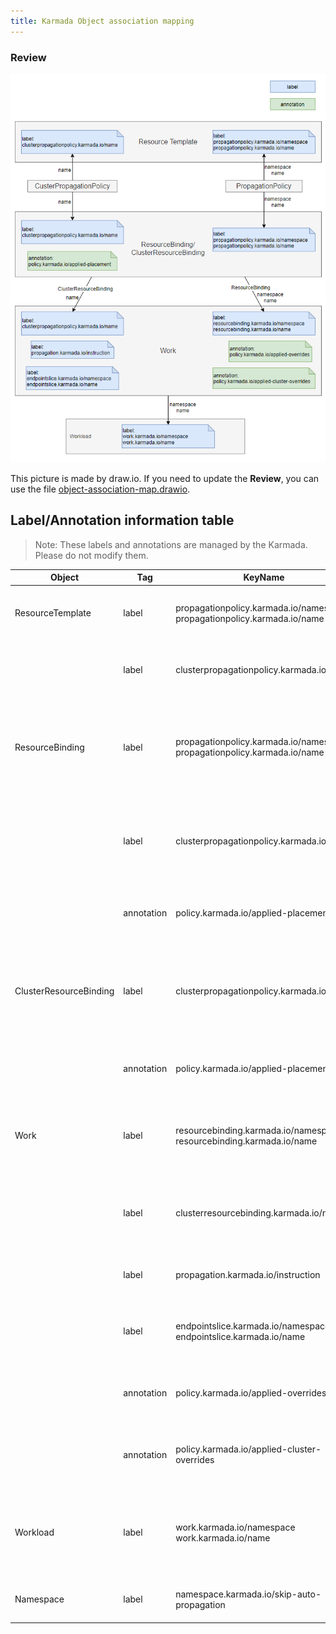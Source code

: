 ```yaml
---
title: Karmada Object association mapping
---
```


### Review

![](../resources/general/object-association-map.png)

This picture is made by draw.io. If you need to update the **Review**, you can use the file [object-association-map.drawio](../resources/general/object-association-map.drawio).

## Label/Annotation information table

> Note:
> These labels and annotations are managed by the Karmada. Please do not modify them.

| Object                 | Tag        | KeyName                                                      | Usage                                                        |
| ---------------------- | ---------- | ------------------------------------------------------------ | ------------------------------------------------------------ |
| ResourceTemplate       | label      | propagationpolicy.karmada.io/namespace propagationpolicy.karmada.io/name | The labels can be used to determine whether the current resource template is claimed by PropagationPolicy. |
|                        | label      | clusterpropagationpolicy.karmada.io/name                     | The label can be used to determine whether the current resource template is claimed by ClusterPropagationPolicy. |
| ResourceBinding        | label      | propagationpolicy.karmada.io/namespace propagationpolicy.karmada.io/name | Through those two labels, logic can find the associated ResourceBinding from the PropagationPolicy or trace it back from the ResourceBinding to the corresponding PropagationPolicy. |
|                        | label      | clusterpropagationpolicy.karmada.io/name                     | Through the label, logic can find the associated ResourceBinding from the ClusterPropagationPolicy or trace it back from the ResourceBinding to the corresponding ClusterPropagationPolicy. |
|                        | annotation | policy.karmada.io/applied-placement                          | Record applied placement declaration. The placement could be either PropagationPolicy's or ClusterPropagationPolicy's. |
| ClusterResourceBinding | label      | clusterpropagationpolicy.karmada.io/name                     | Through the label, logic can find the associated ClusterResourceBinding from the ClusterPropagationPolicy or trace it back from the ClusterResourceBinding to the corresponding ClusterPropagationPolicy. |
|                        | annotation | policy.karmada.io/applied-placement                          | Record applied placement declaration. The placement could be either PropagationPolicy's or ClusterPropagationPolicy's. |
| Work                   | label      | resourcebinding.karmada.io/namespace resourcebinding.karmada.io/name | Through those two labels, logic can find the associated WorkList from the ResourceBinding or trace it back from the Work to the corresponding ResourceBinding. |
|                        | label      | clusterresourcebinding.karmada.io/name                       | Through the label, logic can find the associated WorkList from the ClusterResourceBinding or trace it back from the Work to the corresponding ClusterResourceBinding. |
|                        | label      | propagation.karmada.io/instruction                           | Valid values includes: - suppressed: indicates that the resource should not be propagated. |
|                        | label      | endpointslice.karmada.io/namespace endpointslice.karmada.io/name | Those labels are added to work object, which is report by member cluster, to specify service associated with EndpointSlice. |
|                        | annotation | policy.karmada.io/applied-overrides                          | Record override items,which should be sorted alphabetically in ascending order by OverridePolicy's name. |
|                        | annotation      | policy.karmada.io/applied-cluster-overrides                  | Record override items, which should be sorted alphabetically in ascending order by ClusterOverridePolicy's name. |
| Workload               | label      | work.karmada.io/namespace work.karmada.io/name | Determines whether the current workload is managed by karmada. Through those labels, logic can find the associated Work or trace it back from the Work to the corresponding Workload. |
| Namespace              | label      | namespace.karmada.io/skip-auto-propagation      | Determines whether the namespace should be skipped from auto propagation. |